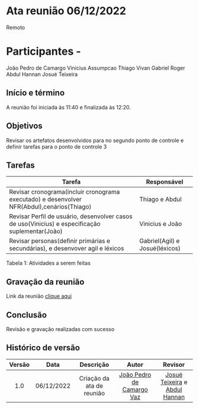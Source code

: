 # Ata reunião 06/12/2022

Remoto
# Participantes - 
João Pedro de Camargo
Vinicius Assumpcao
Thiago Vivan
Gabriel Roger
Abdul Hannan
Josué Teixeira
## Início e término
A reunião foi iniciada às 11:40 e finalizada às 12:20.
## Objetivos
Revisar os artefatos desenvolvidos para no segundo ponto de controle e definir tarefas para o ponto de controle 3
## Tarefas
| Tarefa | Responsável |
| ---- | ---- |
| Revisar cronograma(incluir cronograma executado) e desenvolver NFR(Abdul),cenários(Thiago) | Thiago  e Abdul
| Revisar Perfil de usuário, desenvolver casos de uso(Vinicius) e especificação suplementar(João)|  Vinicius e João
| Revisar personas(definir primárias e secundárias), e desenvover agil e léxicos | Gabriel(Agil) e Josué(léxicos)

Tabela 1: Atividades a serem feitas

## Gravação da reunião
Link da reunião [clique aqui]()
## Conclusão
Revisão e gravação realizadas com sucesso
## Histórico de versão
| Versão | Data | Descrição | Autor | Revisor |
| :----: | :--: | :-------: | :---: | :-----: |
| 1.0 | 06/12/2022 | Criação da ata de reunião | [João Pedro de Camargo Vaz](https://github.com/JoaoPedro0803)  | [Josué Teixeira](https://github.com/zjosuez) e [Abdul Hannan](https://github.com/hannanhunny01) |
